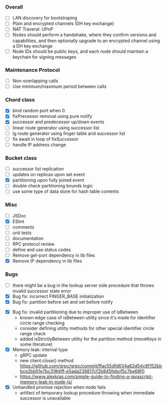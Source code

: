 ### Overall

- [ ] LAN discovery for bootstraping
- [ ] Plain and encrypted channels (DH key exchange)
- [ ] NAT Traveral: UPnP
- [ ] Nodes should perform a handshake, where they confirm versions and capabilities, and then optionally upgrade to an encrypted channel using a DH key exchange
- [ ] Node IDs should be public keys, and each node should maintain a keychain for signing messages

### Maintenance Protocol

- [ ] Non-overlapping calls
- [ ] Use minimum/maximum period between calls

### Chord class

- [x] bind random port when 0
- [x] fixPrecessor removal using pure notify
- [x] successor and predecessor up/down events
- [ ] linear route generator using successor list
- [ ] lg route generator using finger table and successor list
- [ ] fix await in loop of fixSuccessor
- [ ] handle IP address change

### Bucket class

- [ ] successor list replication
- [ ] updates on replicas upon set event
- [x] partitioning upon fully joined event
- [ ] double check partitioning bounds logic
- [ ] use some type of data store for hash table contents

### Misc

- [ ] JSDoc
- [x] ESlint
- [ ] comments
- [ ] unit tests
- [ ] documentation
- [ ] RPC protocol review
- [ ] define and use status codes
- [ ] Remove get-port dependency in lib files
- [x] Remove IP dependency in lib files

### Bugs

- [ ] there might be a bug in the lookup server side procedure that throws invalid successor state error
- [x] Bug fix: incorrect FINGER_BASE initialization
- [x] Bug fix: partition before set and set before notify

* [x] Bug fix: invalid partitioning due to improper use of isBetween
  - known edge case of isBetween utility since it's made for identifier circle range checking
  - consider defining utility methods for other special identifier circle range check
  - added isStrictlyBetween utility for the partition method (moveKeys in some literature)
* [x] Memory leak: internal type
  - gRPC update
  - new client.close() method https://github.com/grpc/grpc/commit/ffac55dfd634a62d54c8f152bbbce2bb51e7bc31#diff-e5ada239817cf2b845febcf5c7be68f0
  - https://www.alexkras.com/simple-guide-to-finding-a-javascript-memory-leak-in-node-js/
* [x] Unhandled promise rejection when node fails
  - artifact of temporary lookup procedure throwing when immediate successor is unavailable
